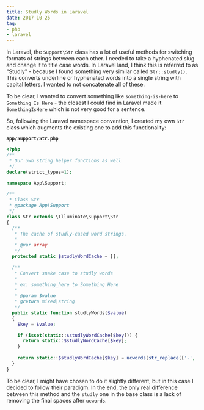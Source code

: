 ```yaml
---
title: Studly Words in Laravel
date: 2017-10-25
tag:
- php
- laravel
---
```

In Laravel, the `Support\Str` class has a lot of useful methods for switching formats of strings between each other.  I needed to take a hyphenated slug and change it to title case words.  In Laravel land, I think this is referred to as "Studly" - because I found something very similar called `Str::studly()`.  This converts underline or hyphenated words into a single string with capital letters.  I wanted to not concatenate all of these.

<!--more-->

To be clear, I wanted to convert something like `something-is-here` to `Something Is Here` - the closest I could find in Laravel made it `SomethingIsHere` which is not very good for a sentence.

So, following the Laravel namespace convention, I created my own `Str` class which augments the existing one to add this functionality:

**`app/Support/Str.php`**
```php
<?php
/**
 * Our own string helper functions as well
 */
declare(strict_types=1);

namespace App\Support;

/**
 * Class Str
 * @package App\Support
 */
class Str extends \Illuminate\Support\Str
{
  /**
   * The cache of studly-cased word strings.
   *
   * @var array
   */
  protected static $studlyWordCache = [];

  /**
   * Convert snake case to studly words
   * 
   * ex: something_here to Something Here
   * 
   * @param $value
   * @return mixed|string
   */
  public static function studlyWords($value)
  {
    $key = $value;

    if (isset(static::$studlyWordCache[$key])) {
      return static::$studlyWordCache[$key];
    }
        
    return static::$studlyWordCache[$key] = ucwords(str_replace(['-', '_'], ' ', $value));
  }
}
```

To be clear, I might have chosen to do it slightly different, but in this case I decided to follow their paradigm.  In the end, the only real difference between this method and the `studly` one in the base class is a lack of removing the final spaces after `ucwords`.
